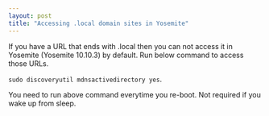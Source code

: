 ```yaml
---
layout: post
title: "Accessing .local domain sites in Yosemite"
---
```


If you have a URL that ends with .local then you can not access it in Yosemite (Yosemite 10.10.3) by default. Run below command to access those URLs.

`sudo discoveryutil mdnsactivedirectory yes`.

You need to run above command everytime you re-boot. Not required if you wake up from sleep.

